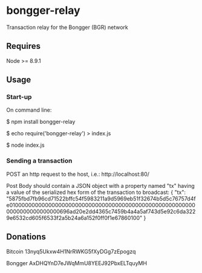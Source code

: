# bongger-relay


Transaction relay for the Bongger (BGR) network



## Requires



Node >= 8.9.1



## Usage



### Start-up
On command line:

$ npm install bongger-relay



$ echo require('bongger-relay') > index.js

$ node index.js


### Sending a transaction

POST an http request to the host, i.e.: http://localhost:80/

Post Body should contain a JSON object with a property named "tx" having a value of the serialized hex form of the transaction to broadcast: { "tx": "5875fbd7fb96cd71522bffc54f5983211a9d5969eb51f32674b5d5c76757d4fe010000000000000000000000000000000000000000000000000000000000000000000000696ad20e2dd4365c7459b4a4a5af743d5e92c6da3229e6532cd605f6533f2a5b24a6a152f0ff0f1e67860100" }

## Donations

Bitcoin 13nyq5Ukxw4H1NrRWKG5fXyDGg7zEpogzq

Bongger AxDHQYnD7eJWqMmU8YEEJ92PbxELTquyMH